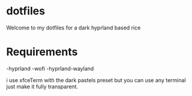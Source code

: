 # dotfiles
Welcome to my dotfiles for a dark hyprland based rice
# Requirements
-hyprland
-wofi 
-hyprland-wayland

i use xfceTerm with the dark pastels preset but you can use any terminal just make it fully transparent.
